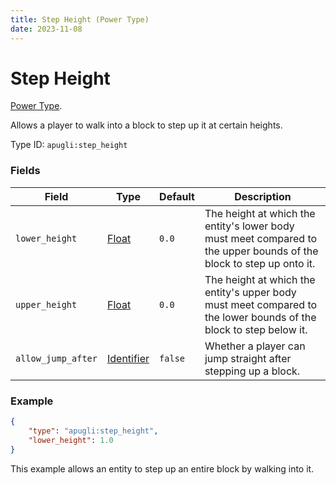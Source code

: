 ```yaml
---
title: Step Height (Power Type)
date: 2023-11-08
---
```


# Step Height

[Power Type](../power_types.md).

Allows a player to walk into a block to step up it at certain heights.

Type ID: `apugli:step_height`

### Fields

Field  | Type | Default | Description
-------|------|---------|-------------
`lower_height` | [Float](https://origins.readthedocs.io/en/latest/types/data_types/float/) | `0.0` | The height at which the entity's lower body must meet compared to the upper bounds of the block to step up onto it.
`upper_height` | [Float](https://origins.readthedocs.io/en/latest/types/data_types/float/) | `0.0` | The height at which the entity's upper body must meet compared to the lower bounds of the block to step below it.
`allow_jump_after` | [Identifier](https://origins.readthedocs.io/en/latest/types/data_types/boolean/) | `false` | Whether a player can jump straight after stepping up a block.

### Example
```json
{
    "type": "apugli:step_height",
    "lower_height": 1.0
}
```
This example allows an entity to step up an entire block by walking into it.